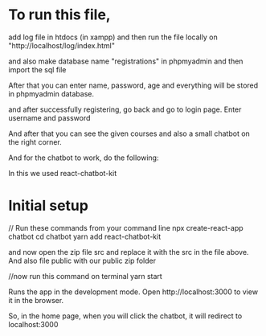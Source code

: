 
# To run this file, 

add log file in htdocs (in xampp)
and then run the file locally on 
"http://localhost/log/index.html"

and also make database name "registrations" in phpmyadmin 
and then import the sql file 

After that you can enter name, password, age and everything will be stored in phpmyadmin database. 

and after successfully registering, go back and go to login page. 
Enter username and password 

And after that you can see the given courses and also a small chatbot on the right corner. 

And for the chatbot to work, do the following: 

In this we used react-chatbot-kit 

# Initial setup
// Run these commands from your command line
npx create-react-app chatbot
cd chatbot
yarn add react-chatbot-kit

and now open the zip file src and replace it with the src in the file above. 
And also file public with our public zip folder 

//now run this command on terminal 
yarn start

 
Runs the app in the development mode.
Open http://localhost:3000 to view it in the browser.


So, in the home page, when you will click the chatbot, it will redirect to localhost:3000


